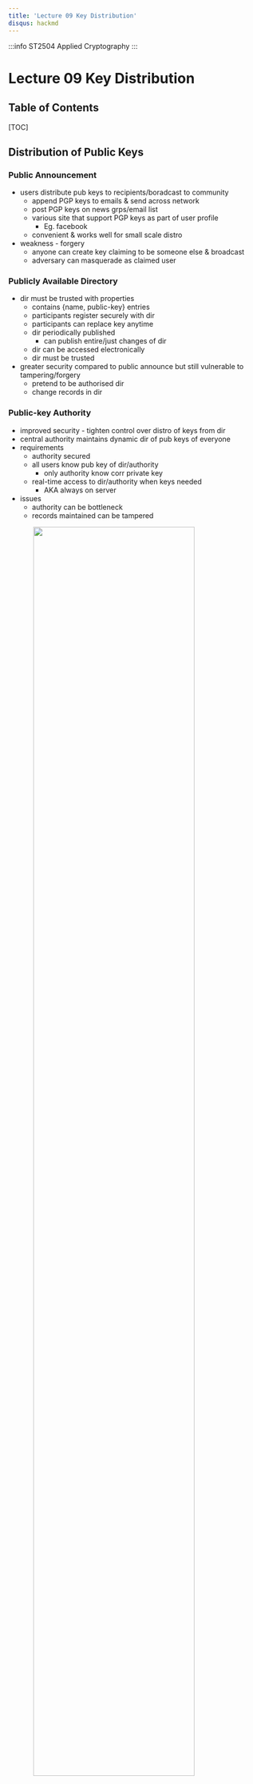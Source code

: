 ```yaml
---
title: 'Lecture 09 Key Distribution'
disqus: hackmd
---
```


:::info
ST2504 Applied Cryptography
:::

Lecture 09 Key Distribution
===

<style>
img{
/*     border: 2px solid red; */
    margin-left: auto;
    margin-right: auto;
    width: 80%;
    display: block;
}
</style>


## Table of Contents

[TOC]

Distribution of Public Keys
---
### Public Announcement
- users distribute pub keys to recipients/boradcast to community
    - append PGP keys to emails & send across network
    - post PGP keys on news grps/email list
    - various site that support PGP keys as part of user profile
        - Eg. facebook
    - convenient & works well for small scale distro
- weakness - forgery
    - anyone can create key claiming to be someone else & broadcast
    - adversary can masquerade as claimed user

### Publicly Available Directory
- dir must be trusted with properties
    - contains {name, public-key} entries
    - participants register securely with dir
    - participants can replace key anytime
    - dir periodically published
        - can publish entire/just changes of dir
    - dir can be accessed electronically
    - dir must be trusted
- greater security compared to public announce but still vulnerable to tampering/forgery
    - pretend to be authorised dir
    - change records in dir

### Public-key Authority
- improved security - tighten control over distro of keys from dir
- central authority maintains dynamic dir of pub keys of everyone
- requirements
    - authority secured
    - all users know pub key of dir/authority
        - only authority know corr private key
    - real-time access to dir/authority when keys needed
        - AKA always on server
- issues
    - authority can be bottleneck
    - records maintained can be tampered

![](https://i.imgur.com/IAIzCNo.png)
__E: Encryption/signing msg (if from authority)
N: Some random val that's hard to predict__

- A & B know their key pair
    - pub/priv keys & so is authority
- A & B published their pub key to authority
- authority verify all pub keys correct
- A & B know pub key of authority
- msg 3, 6 & 7 are for A & B to cfm they talking to right pt


### Public-key Certificate
- to overcome bottleneck, can use pub key certs
    - allow key exchange w/o real-time access to pub-key authority
    - binds identity to pub key
        - with other info like period of validity, rights of use etc.
- pub key signed by trusted Certificate Authority (CA) can be verified by anyone
    - pub key of CA is publicly available

![](https://i.imgur.com/5v1VPPY.png)
![](https://i.imgur.com/ukR4jkU.png)

- when A & B want to comm, only msg sent is (1) and (2)
- M1 & M4 happen in advance way before msg (1) and (2)
    - this why performance improved greatly
    - only (1) and (2) needed for A & B to exchange msg
    - no msg goes to authority during comm
- certs exchnage between A & B issued by CA
- CA not involved in comm
- certs received verified using CA's pub key

#### Certificate
![](https://i.imgur.com/bfEajlw.png)


### Key Exchange
- sharing secret keys securely with aid of pub key
    - pub key encryption
        - need long key to be effective
            - AKA hard to break
        - hence slow/CPU intensive
    - use secure way to exchange secret/session key
        - encrypt msg based on secret/session key


Diffie-Hellman Key Exchange
---
- 1st pub-key scheme proposed
    - by diffie & hellman 1976
    - note
        - Williamson (UK CESG) secretly proposed the concept in 1970
- DH not for data secrecy/auth
- DH key exchange is practical method for public exchange of secret key/shared value

![](https://i.imgur.com/4S3HUrw.png)

- DH features
    - establish common key known only to the 2
        - val of key depends on participants & their priv & pub key info
    - properties
        - cannot be used to exchange arbitrary msg
        - shld be
            - computationally easy - forward processing
                - exponentials modulo a prime/polynomial
            - computationally hard - reverse processing
                - discrete logarithms

### DH Setup
- all agree on global params
    - p is large prime int
    - g is primitive root modulo of p
- ea user generates his/her key
    - chooses secret key
        - ![](https://i.imgur.com/NCjx3C6.png)
- ea user makes pub key
    - alice's pub key
        - ![](https://i.imgur.com/d9nOOnI.png)
    - bob's pub key
        - ![](https://i.imgur.com/llA9QVP.png)
- shared session key for users

![](https://i.imgur.com/KOaW1Qo.png)

- K(ab) is session key in priv key encryption scheme between Alice & Bob
- subsequent comms between Alice & Bob will have same key as before
    - unless they change their pub keys
- atker must solve discrete log to get Xa r Xb

#### Example
![](https://i.imgur.com/LG2ha9M.png)


### Key Exchange Protocols
- if pub key properly secured in central dir AKA with PKI
    - other users can query pub key, compute secret key, communicate
    - auth of user possible because of PKI
- DH key exchange atks
    - replay atks with/without PKI
    - MITM atks (w/o PKI)



###### tags: `ACG` `DISM` `School` `Notes`